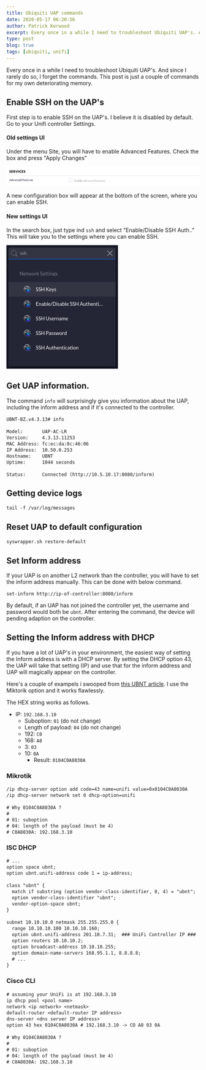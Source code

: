 ```yaml
---
title: Ubiquiti UAP commands
date: 2020-05-17 06:20:56
author: Patrick Kerwood
excerpt: Every once in a while I need to troubleshoot Ubiquiti UAP's. And since I rarely do so, I forget howto. This post is just a couple of commands for my own deteriorating memory.
type: post
blog: true
tags: [ubiquiti, unifi]
---
```


Every once in a while I need to troubleshoot Ubiquiti UAP's. And since I rarely do so, I forget the commands. This post is just a couple of commands for my own deteriorating memory.

## Enable SSH on the UAP's
First step is to enable SSH on the UAP's. I believe it is disabled by default. Go to your Unifi controller Settings.

#### Old settings UI
Under the menu Site, you will have to enable Advanced Features. Check the box and press "Apply Changes"

![](./enable-advanced.png)

A new configuration box will appear at the bottom of the screen, where you can enable SSH.

#### New settings UI

In the search box, just type ind `ssh` and select "Enable/Disable SSH Auth.." This will take you to the settings where you can enable SSH.

![](./search-box.png)


## Get UAP information.
The command `info` will surprisingly give you information about the UAP, including the inform address and if it's connected to the controller.

```
UBNT-BZ.v4.3.13# info

Model:       UAP-AC-LR
Version:     4.3.13.11253
MAC Address: fc:ec:da:8c:46:06
IP Address:  10.50.0.253
Hostname:    UBNT
Uptime:      1044 seconds

Status:      Connected (http://10.5.10.17:8080/inform)
```

## Getting device logs
```
tail -f /var/log/messages
```

## Reset UAP to default configuration
```
syswrapper.sh restore-default
```

## Set Inform address

If your UAP is on another L2 network than the controller, you will have to set the inform address manually. This can be done with below command.

```
set-inform http://ip-of-controller:8080/inform
```

By default, if an UAP has not joined the controller yet, the username and password would both be `ubnt`. After entering the command, the device will pending adaption on the controller.

## Setting the Inform address with DHCP

If you have a lot of UAP's in your environment, the easiest way of setting the Inform address is with a DHCP server. By setting the DHCP option 43, the UAP will take that setting (IP) and use that for the inform address and UAP will magically appear on the controller.

Here's a couple of exampels i swooped from [this UBNT article](https://help.ui.com/hc/en-us/articles/204909754-UniFi-Device-Adoption-Methods-for-Remote-UniFi-Controllers). I use the Miktorik option and it works flawlessly.

The HEX string works as follows.

- IP: `192.168.3.10`
  - Suboption: `01` (do not change)
  - Length of payload: `04` (do not change)
  - 192: `C0`
  - 168: `A8`
  - 3: `03`
  - 10: `0A`
    - Result: `0104C0A8030A`

### Mikrotik
```
/ip dhcp-server option add code=43 name=unifi value=0x0104C0A8030A
/ip dhcp-server network set 0 dhcp-option=unifi

# Why 0104C0A8030A ?
#
# 01: suboption
# 04: length of the payload (must be 4)
# C0A8030A: 192.168.3.10
```

### ISC DHCP
```
# ...
option space ubnt;
option ubnt.unifi-address code 1 = ip-address;

class "ubnt" {
  match if substring (option vendor-class-identifier, 0, 4) = "ubnt";
  option vendor-class-identifier "ubnt";
  vendor-option-space ubnt;
}

subnet 10.10.10.0 netmask 255.255.255.0 {
  range 10.10.10.100 10.10.10.160;
  option ubnt.unifi-address 201.10.7.31;  ### UniFi Controller IP ###
  option routers 10.10.10.2;
  option broadcast-address 10.10.10.255;
  option domain-name-servers 168.95.1.1, 8.8.8.8;
  # ...
}
```

### Cisco CLI
```
# assuming your UniFi is at 192.168.3.10
ip dhcp pool <pool name>
network <ip network> <netmask>
default-router <default-router IP address>
dns-server <dns server IP address>
option 43 hex 0104C0A8030A # 192.168.3.10 -> CO A8 03 0A

# Why 0104C0A8030A ?
#
# 01: suboption
# 04: length of the payload (must be 4)
# C0A8030A: 192.168.3.10
```
